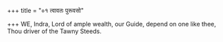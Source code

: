 +++
title = "०१ त्वावतः पुरूवसो"

+++
WE, Indra, Lord of ample wealth, our Guide, depend on one like thee,  
     Thou driver of the Tawny Steeds.